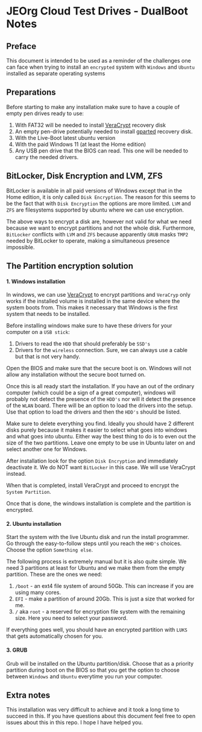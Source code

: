 # JEOrg Cloud Test Drives  - DualBoot Notes

## Preface

This document is intended to be used as a reminder of the challenges one can face when trying to install an `encrypted` system with `Windows` and `Ubuntu` installed as separate operating systems

## Preparations

Before starting to make any installation make sure to have a couple of empty pen drives ready to use:

1. With FAT32 will be needed to install [VeraCrypt](https://www.veracrypt.fr/code/VeraCrypt/) recovery disk
2. An empty pen-drive potentially needed to install [gparted](https://gparted.org/) recovery disk.
3. With the Live-Boot latest ubuntu version
4. With the paid Windows 11 (at least the Home edition)
5. Any USB pen drive that the BIOS can read. This one will be needed to carry the needed drivers.

## BitLocker, Disk Encryption and LVM, ZFS

BitLocker is available in all paid versions of Windows except that in the Home edition, it is only called `Disk Encryption`.
The reason for this seems to be the fact that with `Disk Encryption` the options are more limited. `LVM` and `ZFS` are filesystems supported by ubuntu where we can use encryption.

The above ways to encrypt a disk are, however not valid for what we need because we want to encrypt partitions and not the whole disk.
Furthermore, `BitLocker` conflicts with `LVM` and `ZFS` because apparently `GRUB` masks `TMP2` needed by BitLocker to operate, making a simultaneous presence impossible.

## The Partition encryption solution


#### 1. Windows installation

In windows, we can use [VeraCrypt](https://www.veracrypt.fr/code/VeraCrypt/) to encrypt partitions and `VeraCryp` only works if the installed volume is installed in the same device where the system boots from. This makes it necessary that Windows is the first system that needs to be installed.

Before installing windows make sure to have these drivers for your computer on a `USB stick`:
1. Drivers to read the `HDD` that should preferably be `SSD's`
2. Drivers for the `wireless` connection. Sure, we can always use a cable but that is not very handy.

Open the BIOS and make sure that the secure boot is on. Windows will not allow any installation without the secure boot turned on.

Once this is all ready start the installation. If you have an out of the ordinary computer (which could be a sign of a great computer), windows will probably not detect the presence of the `HDD's` nor will it detect the presence of the `WLAN` board.
There will be an option to load the drivers into the setup. Use that option to load the drivers and then the `HDD's` should be listed.

Make sure to delete everything you find. Ideally you should have 2 different disks purely because it makes it easier to select what goes into windows and what goes into ubuntu.
Either way the best thing to do is to even out the size of the two partitions. Leave one empty to be use in Ubuntu later on and select another one for Windows.

After installation look for the option `Disk Encryption` and immediately deactivate it. We do NOT want `BitLocker` in this case. We will use VeraCrypt instead.

When that is completed, install VeraCrypt and proceed to encrypt the `System Partition`.

Once that is done, the windows installation is complete and the partition is encrypted.

#### 2. Ubuntu installation

Start the system with the live Ubuntu disk and run the install programmer. Go through the easy-to-follow steps until you reach the `HHD's` choices.
Choose the option `Something else`.

The following process is extremely manual but it is also quite simple. We need 3 partitions at least for Ubuntu and we make them from the empty partition.
These are the ones we need:

1. `/boot` -  an ext4 file system of around 50Gb. This can increase if you are using many cores.
2. `EFI` - make a partition of around 20Gb. This is just a size that worked for me.
3. `/` aka `root` - a reserved for encryption file system with the remaining size. Here you need to select your password.

If everything goes well, you should have an encrypted partition with `LUKS` that gets automatically chosen for you.

#### 3. GRUB

Grub will be installed on the Ubuntu partition/disk. Choose that as a priority partition during boot on the BIOS so that you get the option to choose between `Windows` and `Ubuntu` everytime you run your computer.


## Extra notes

This installation was very difficult to achieve and it took a long time to succeed in this.
If you have questions about this document feel free to open issues about this in this repo.
I hope I have helped you.

